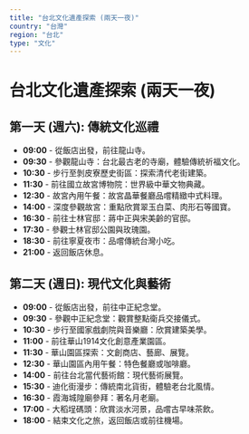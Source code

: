 ```yaml
---
title: "台北文化遺產探索 (兩天一夜)"
country: "台灣"
region: "台北"
type: "文化"
---
```


# 台北文化遺產探索 (兩天一夜)

## 第一天 (週六): 傳統文化巡禮
- **09:00** - 從飯店出發，前往龍山寺。
- **09:30** - 參觀龍山寺：台北最古老的寺廟，體驗傳統祈福文化。
- **10:30** - 步行至剝皮寮歷史街區：探索清代老街建築。
- **11:30** - 前往國立故宮博物院：世界級中華文物典藏。
- **12:30** - 故宮內用午餐：故宮晶華餐廳品嚐精緻中式料理。
- **14:00** - 深度參觀故宮：重點欣賞翠玉白菜、肉形石等國寶。
- **16:30** - 前往士林官邸：蔣中正與宋美齡的官邸。
- **17:30** - 參觀士林官邸公園與玫瑰園。
- **18:30** - 前往寧夏夜市：品嚐傳統台灣小吃。
- **21:00** - 返回飯店休息。

## 第二天 (週日): 現代文化與藝術
- **09:00** - 從飯店出發，前往中正紀念堂。
- **09:30** - 參觀中正紀念堂：觀賞整點衛兵交接儀式。
- **10:30** - 步行至國家戲劇院與音樂廳：欣賞建築美學。
- **11:00** - 前往華山1914文化創意產業園區。
- **11:30** - 華山園區探索：文創商店、藝廊、展覽。
- **12:30** - 華山園區內用午餐：特色餐廳或咖啡廳。
- **14:00** - 前往台北當代藝術館：現代藝術展覽。
- **15:30** - 迪化街漫步：傳統南北貨街，體驗老台北風情。
- **16:30** - 霞海城隍廟參拜：著名月老廟。
- **17:00** - 大稻埕碼頭：欣賞淡水河景，品嚐古早味茶飲。
- **18:00** - 結束文化之旅，返回飯店或前往機場。